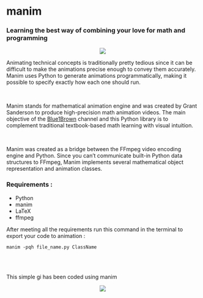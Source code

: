 <p align="center">
  <h1>manim</h1> 
</p>

### Learning the best way of combining your love for math and programming

<p align="center">
  <img src="https://cdn.dribbble.com/users/43762/screenshots/1193016/mtn-graph-dribbbble.gif">
</p>

Animating technical concepts is traditionally pretty tedious since it can be difficult to make the animations precise enough to convey them accurately.
Manim uses Python to generate animations programmatically, making it possible to specify exactly how each one should run.

</br>

Manim stands for mathematical animation engine and was created by Grant Sanderson to produce high-precision math animation videos. 
The main objective of the [Blue1Brown](https://www.youtube.com/channel/UCYO_jab_esuFRV4b17AJtAw) channel and this Python library is to complement
traditional textbook-based math learning with visual intuition.

</br>

Manim was created as a bridge between the FFmpeg video encoding engine and Python.
Since you can’t communicate built-in Python data structures to FFmpeg, Manim implements several mathematical object representation and animation classes.


### Requirements : 
- Python
- manim
- LaTeX
- ffmpeg

After meeting all the requirements run this command in the terminal to export your code to animation : 
</br>

    manim -pqh file_name.py ClassName
    
</br>
</br>

This simple gi has been coded using manim

<p align="center">
  <img src="https://cdn.dribbble.com/users/43762/screenshots/1193016/mtn-graph-dribbbble.gif">
</p>
